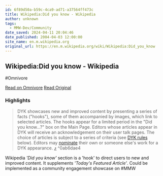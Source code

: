 ```yaml
---
id: 6f89d50a-b59c-4ca9-ad71-a37564ff473c
title: Wikipedia:Did you know - Wikipedia
author: unknown
tags:
  - MMW-Dev/Community
date_saved: 2024-04-11 20:04:46
date_published: 2004-04-03 12:00:00
site_name: en.m.wikipedia.org
original_url: https://en.m.wikipedia.org/wiki/Wikipedia:Did_you_know
---
```


## Wikipedia:Did you know - Wikipedia
#Omnivore

[Read on Omnivore](https://omnivore.app/me/https-en-m-wikipedia-org-wiki-wikipedia-did-you-know-18ecc300a0f)
[Read Original](https://en.m.wikipedia.org/wiki/Wikipedia:Did_you_know)

### Highlights

> DYK showcases new and improved content by presenting a series of facts ("hooks"), some of them accompanied by images, which link to selected articles. The hooks appear for a limited period in the "Did you know...?" box on the Main Page. Editors whose articles appear in DYK will receive an acknowledgement on their user talk pages. The choice of articles is subject to a series of criteria (see [DYK rules](#DYK%5Frules) below). Editors may [nominate](https://en.m.wikipedia.org/wiki/Wikipedia:DYKNOM "Wikipedia:DYKNOM") their own or someone else's work for a DYK appearance. [⤴️](https://omnivore.app/me/https-en-m-wikipedia-org-wiki-wikipedia-did-you-know-18ecc300a0f#0ab6dae4-66aa-46bd-98bc-3faa13ebaeba)  ^0ab6dae4

Wikipedia _'Did you know'_ section is a 'hook' to direct users to new and improved content. It supplements _'Today's Featured Article'_. Could be implemented as a community engagement showcase on #MMW

